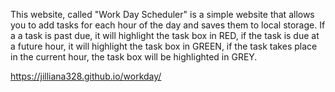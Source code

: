 This website, called "Work Day Scheduler" is a simple website that allows you to add tasks for each hour of the day and saves them to local storage.  If a a task is past due, it will highlight the task box in RED, if the task is due at a future hour, it will highlight the task box in GREEN, if the task takes place in the current hour, the task box will be highlighted in GREY.






https://jilliana328.github.io/workday/
